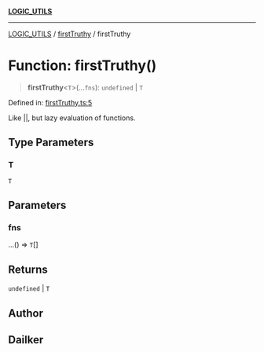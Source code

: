 [**LOGIC_UTILS**](../../README.md)

***

[LOGIC_UTILS](../../README.md) / [firstTruthy](../README.md) / firstTruthy

# Function: firstTruthy()

> **firstTruthy**\<`T`\>(...`fns`): `undefined` \| `T`

Defined in: [firstTruthy.ts:5](https://github.com/dailker/everyutil/blob/2c6c8c707de5d4a5d228d272d2d21855929838e2/src/logic/firstTruthy.ts#L5)

Like ||, but lazy evaluation of functions.

## Type Parameters

### T

`T`

## Parameters

### fns

...() => `T`[]

## Returns

`undefined` \| `T`

## Author

## Dailker
